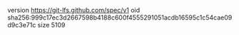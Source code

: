 version https://git-lfs.github.com/spec/v1
oid sha256:999c17ec3d2667598b4188c600f4555291051acdb16595c1c54cae09d9c3e71c
size 5109
